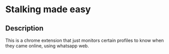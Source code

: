 # Stalking made easy

## Description
This is a chrome extension that just monitors certain profiles to know when they came online, using whatsapp web.